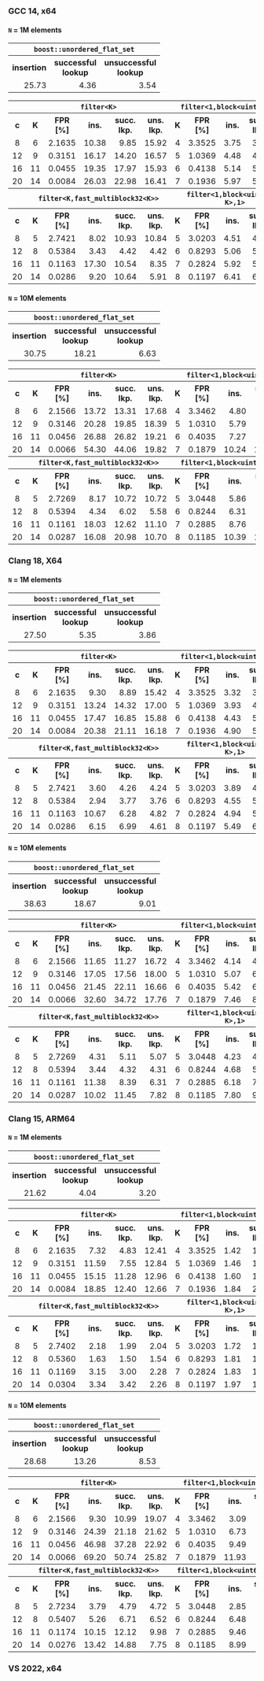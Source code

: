 ### GCC 14, x64
<!--gcc-x64/comparison_table.cpp.txt-->
#### `N` = 1M elements
<table>
  <tr><th colspan="3"><code>boost::unordered_flat_set</code></tr>
  <tr>
    <th>insertion</th>
    <th>successful<br/>lookup</th>
    <th>unsuccessful<br/>lookup</th>
  </tr>
  <tr>
    <td align="right">25.73</td>
    <td align="right">4.36</td>
    <td align="right">3.54</td>
  </tr>
</table>
<table>
  <tr>
    <th></th>
    <th colspan="5"><code>filter&lt;K></code></th>
    <th colspan="5"><code>filter&lt;1,block&lt;uint64_t,K>></code></th>
    <th colspan="5"><code>filter&lt;1,multiblock&lt;uint64_t,K>></code></th>
  </tr>
  <tr>
    <th>c</th>
    <th>K</th>
    <th>FPR<br/>[%]</th>
    <th>ins.</th>
    <th>succ.<br/>lkp.</th>
    <th>uns.<br/>lkp.</th>
    <th>K</th>
    <th>FPR<br/>[%]</th>
    <th>ins.</th>
    <th>succ.<br/>lkp.</th>
    <th>uns.<br/>lkp.</th>
    <th>K</th>
    <th>FPR<br/>[%]</th>
    <th>ins.</th>
    <th>succ.<br/>lkp.</th>
    <th>uns.<br/>lkp.</th>
  </tr>
  <tr>
    <td align="center">8</td>
    <td align="center">6</td>
    <td align="right">2.1635</td>
    <td align="right">10.38</td>
    <td align="right">9.85</td>
    <td align="right">15.92</td>
    <td align="center">4</td>
    <td align="right">3.3525</td>
    <td align="right">3.75</td>
    <td align="right">3.91</td>
    <td align="right">4.01</td>
    <td align="center">5</td>
    <td align="right">2.4274</td>
    <td align="right">5.63</td>
    <td align="right">5.04</td>
    <td align="right">5.06</td>
  </tr>
  <tr>
    <td align="center">12</td>
    <td align="center">9</td>
    <td align="right">0.3151</td>
    <td align="right">16.17</td>
    <td align="right">14.20</td>
    <td align="right">16.57</td>
    <td align="center">5</td>
    <td align="right">1.0369</td>
    <td align="right">4.48</td>
    <td align="right">4.50</td>
    <td align="right">4.51</td>
    <td align="center">8</td>
    <td align="right">0.4244</td>
    <td align="right">6.57</td>
    <td align="right">7.72</td>
    <td align="right">7.73</td>
  </tr>
  <tr>
    <td align="center">16</td>
    <td align="center">11</td>
    <td align="right">0.0455</td>
    <td align="right">19.35</td>
    <td align="right">17.97</td>
    <td align="right">15.93</td>
    <td align="center">6</td>
    <td align="right">0.4138</td>
    <td align="right">5.14</td>
    <td align="right">5.06</td>
    <td align="right">5.18</td>
    <td align="center">11</td>
    <td align="right">0.0782</td>
    <td align="right">9.66</td>
    <td align="right">12.48</td>
    <td align="right">12.46</td>
  </tr>
  <tr>
    <td align="center">20</td>
    <td align="center">14</td>
    <td align="right">0.0084</td>
    <td align="right">26.03</td>
    <td align="right">22.98</td>
    <td align="right">16.41</td>
    <td align="center">7</td>
    <td align="right">0.1936</td>
    <td align="right">5.97</td>
    <td align="right">5.84</td>
    <td align="right">5.73</td>
    <td align="center">14</td>
    <td align="right">0.0163</td>
    <td align="right">11.75</td>
    <td align="right">14.93</td>
    <td align="right">14.95</td>
  </tr>
  <tr>
    <th></th>
    <th colspan="5"><code>filter&lt;K,fast_multiblock32&ltK>></code></th>
    <th colspan="5"><code>filter&lt;1,block&lt;uint64_t, K>,1></code></th>
    <th colspan="5"><code>filter&lt;1,multiblock&lt;uint64_t,K>,1></code></th>
  </tr>
  <tr>
    <th>c</th>
    <th>K</th>
    <th>FPR<br/>[%]</th>
    <th>ins.</th>
    <th>succ.<br/>lkp.</th>
    <th>uns.<br/>lkp.</th>
    <th>K</th>
    <th>FPR<br/>[%]</th>
    <th>ins.</th>
    <th>succ.<br/>lkp.</th>
    <th>uns.<br/>lkp.</th>
    <th>K</th>
    <th>FPR<br/>[%]</th>
    <th>ins.</th>
    <th>succ.<br/>lkp.</th>
    <th>uns.<br/>lkp.</th>
  </tr>
  <tr>
    <td align="center">8</td>
    <td align="center">5</td>
    <td align="right">2.7421</td>
    <td align="right">8.02</td>
    <td align="right">10.93</td>
    <td align="right">10.84</td>
    <td align="center">5</td>
    <td align="right">3.0203</td>
    <td align="right">4.51</td>
    <td align="right">4.70</td>
    <td align="right">4.69</td>
    <td align="center">5</td>
    <td align="right">2.3232</td>
    <td align="right">5.73</td>
    <td align="right">5.38</td>
    <td align="right">5.39</td>
  </tr>
  <tr>
    <td align="center">12</td>
    <td align="center">8</td>
    <td align="right">0.5384</td>
    <td align="right">3.43</td>
    <td align="right">4.42</td>
    <td align="right">4.42</td>
    <td align="center">6</td>
    <td align="right">0.8293</td>
    <td align="right">5.06</td>
    <td align="right">5.18</td>
    <td align="right">5.11</td>
    <td align="center">8</td>
    <td align="right">0.3758</td>
    <td align="right">12.23</td>
    <td align="right">8.52</td>
    <td align="right">8.51</td>
  </tr>
  <tr>
    <td align="center">16</td>
    <td align="center">11</td>
    <td align="right">0.1163</td>
    <td align="right">17.30</td>
    <td align="right">10.54</td>
    <td align="right">8.35</td>
    <td align="center">7</td>
    <td align="right">0.2824</td>
    <td align="right">5.92</td>
    <td align="right">5.93</td>
    <td align="right">5.93</td>
    <td align="center">11</td>
    <td align="right">0.0581</td>
    <td align="right">10.76</td>
    <td align="right">11.23</td>
    <td align="right">11.23</td>
  </tr>
  <tr>
    <td align="center">20</td>
    <td align="center">14</td>
    <td align="right">0.0286</td>
    <td align="right">9.20</td>
    <td align="right">10.64</td>
    <td align="right">5.91</td>
    <td align="center">8</td>
    <td align="right">0.1197</td>
    <td align="right">6.41</td>
    <td align="right">6.37</td>
    <td align="right">6.38</td>
    <td align="center">14</td>
    <td align="right">0.0131</td>
    <td align="right">12.97</td>
    <td align="right">14.18</td>
    <td align="right">14.15</td>
  </tr>
</table>

#### `N` = 10M elements
<table>
  <tr><th colspan="3"><code>boost::unordered_flat_set</code></tr>
  <tr>
    <th>insertion</th>
    <th>successful<br/>lookup</th>
    <th>unsuccessful<br/>lookup</th>
  </tr>
  <tr>
    <td align="right">30.75</td>
    <td align="right">18.21</td>
    <td align="right">6.63</td>
  </tr>
</table>
<table>
  <tr>
    <th></th>
    <th colspan="5"><code>filter&lt;K></code></th>
    <th colspan="5"><code>filter&lt;1,block&lt;uint64_t,K>></code></th>
    <th colspan="5"><code>filter&lt;1,multiblock&lt;uint64_t,K>></code></th>
  </tr>
  <tr>
    <th>c</th>
    <th>K</th>
    <th>FPR<br/>[%]</th>
    <th>ins.</th>
    <th>succ.<br/>lkp.</th>
    <th>uns.<br/>lkp.</th>
    <th>K</th>
    <th>FPR<br/>[%]</th>
    <th>ins.</th>
    <th>succ.<br/>lkp.</th>
    <th>uns.<br/>lkp.</th>
    <th>K</th>
    <th>FPR<br/>[%]</th>
    <th>ins.</th>
    <th>succ.<br/>lkp.</th>
    <th>uns.<br/>lkp.</th>
  </tr>
  <tr>
    <td align="center">8</td>
    <td align="center">6</td>
    <td align="right">2.1566</td>
    <td align="right">13.72</td>
    <td align="right">13.31</td>
    <td align="right">17.68</td>
    <td align="center">4</td>
    <td align="right">3.3462</td>
    <td align="right">4.80</td>
    <td align="right">4.97</td>
    <td align="right">5.07</td>
    <td align="center">5</td>
    <td align="right">2.4515</td>
    <td align="right">7.15</td>
    <td align="right">6.89</td>
    <td align="right">6.94</td>
  </tr>
  <tr>
    <td align="center">12</td>
    <td align="center">9</td>
    <td align="right">0.3146</td>
    <td align="right">20.28</td>
    <td align="right">19.85</td>
    <td align="right">18.39</td>
    <td align="center">5</td>
    <td align="right">1.0310</td>
    <td align="right">5.79</td>
    <td align="right">6.66</td>
    <td align="right">5.81</td>
    <td align="center">8</td>
    <td align="right">0.4244</td>
    <td align="right">8.13</td>
    <td align="right">10.09</td>
    <td align="right">10.17</td>
  </tr>
  <tr>
    <td align="center">16</td>
    <td align="center">11</td>
    <td align="right">0.0456</td>
    <td align="right">26.88</td>
    <td align="right">26.82</td>
    <td align="right">19.21</td>
    <td align="center">6</td>
    <td align="right">0.4035</td>
    <td align="right">7.27</td>
    <td align="right">9.01</td>
    <td align="right">7.05</td>
    <td align="center">11</td>
    <td align="right">0.0776</td>
    <td align="right">12.52</td>
    <td align="right">17.23</td>
    <td align="right">18.14</td>
  </tr>
  <tr>
    <td align="center">20</td>
    <td align="center">14</td>
    <td align="right">0.0066</td>
    <td align="right">54.30</td>
    <td align="right">44.06</td>
    <td align="right">19.82</td>
    <td align="center">7</td>
    <td align="right">0.1879</td>
    <td align="right">10.24</td>
    <td align="right">10.84</td>
    <td align="right">10.59</td>
    <td align="center">14</td>
    <td align="right">0.0153</td>
    <td align="right">18.50</td>
    <td align="right">21.78</td>
    <td align="right">22.60</td>
  </tr>
  <tr>
    <th></th>
    <th colspan="5"><code>filter&lt;K,fast_multiblock32&ltK>></code></th>
    <th colspan="5"><code>filter&lt;1,block&lt;uint64_t, K>,1></code></th>
    <th colspan="5"><code>filter&lt;1,multiblock&lt;uint64_t,K>,1></code></th>
  </tr>
  <tr>
    <th>c</th>
    <th>K</th>
    <th>FPR<br/>[%]</th>
    <th>ins.</th>
    <th>succ.<br/>lkp.</th>
    <th>uns.<br/>lkp.</th>
    <th>K</th>
    <th>FPR<br/>[%]</th>
    <th>ins.</th>
    <th>succ.<br/>lkp.</th>
    <th>uns.<br/>lkp.</th>
    <th>K</th>
    <th>FPR<br/>[%]</th>
    <th>ins.</th>
    <th>succ.<br/>lkp.</th>
    <th>uns.<br/>lkp.</th>
  </tr>
  <tr>
    <td align="center">8</td>
    <td align="center">5</td>
    <td align="right">2.7269</td>
    <td align="right">8.17</td>
    <td align="right">10.72</td>
    <td align="right">10.72</td>
    <td align="center">5</td>
    <td align="right">3.0448</td>
    <td align="right">5.86</td>
    <td align="right">5.98</td>
    <td align="right">5.98</td>
    <td align="center">5</td>
    <td align="right">2.3208</td>
    <td align="right">7.62</td>
    <td align="right">6.75</td>
    <td align="right">6.71</td>
  </tr>
  <tr>
    <td align="center">12</td>
    <td align="center">8</td>
    <td align="right">0.5394</td>
    <td align="right">4.34</td>
    <td align="right">6.02</td>
    <td align="right">5.58</td>
    <td align="center">6</td>
    <td align="right">0.8244</td>
    <td align="right">6.31</td>
    <td align="right">6.22</td>
    <td align="right">6.25</td>
    <td align="center">8</td>
    <td align="right">0.3758</td>
    <td align="right">12.68</td>
    <td align="right">13.81</td>
    <td align="right">9.67</td>
  </tr>
  <tr>
    <td align="center">16</td>
    <td align="center">11</td>
    <td align="right">0.1161</td>
    <td align="right">18.03</td>
    <td align="right">12.62</td>
    <td align="right">11.10</td>
    <td align="center">7</td>
    <td align="right">0.2885</td>
    <td align="right">8.76</td>
    <td align="right">7.72</td>
    <td align="right">7.84</td>
    <td align="center">11</td>
    <td align="right">0.0641</td>
    <td align="right">12.59</td>
    <td align="right">13.11</td>
    <td align="right">13.32</td>
  </tr>
  <tr>
    <td align="center">20</td>
    <td align="center">14</td>
    <td align="right">0.0287</td>
    <td align="right">16.08</td>
    <td align="right">20.98</td>
    <td align="right">10.70</td>
    <td align="center">8</td>
    <td align="right">0.1185</td>
    <td align="right">10.39</td>
    <td align="right">10.13</td>
    <td align="right">10.74</td>
    <td align="center">14</td>
    <td align="right">0.0120</td>
    <td align="right">18.48</td>
    <td align="right">26.17</td>
    <td align="right">22.05</td>
  </tr>
</table>

<!--gcc-x64/comparison_table.cpp.txt-->

### Clang 18, X64
<!--clang-x64/comparison_table.cpp.txt-->
#### `N` = 1M elements
<table>
  <tr><th colspan="3"><code>boost::unordered_flat_set</code></tr>
  <tr>
    <th>insertion</th>
    <th>successful<br/>lookup</th>
    <th>unsuccessful<br/>lookup</th>
  </tr>
  <tr>
    <td align="right">27.50</td>
    <td align="right">5.35</td>
    <td align="right">3.86</td>
  </tr>
</table>
<table>
  <tr>
    <th></th>
    <th colspan="5"><code>filter&lt;K></code></th>
    <th colspan="5"><code>filter&lt;1,block&lt;uint64_t,K>></code></th>
    <th colspan="5"><code>filter&lt;1,multiblock&lt;uint64_t,K>></code></th>
  </tr>
  <tr>
    <th>c</th>
    <th>K</th>
    <th>FPR<br/>[%]</th>
    <th>ins.</th>
    <th>succ.<br/>lkp.</th>
    <th>uns.<br/>lkp.</th>
    <th>K</th>
    <th>FPR<br/>[%]</th>
    <th>ins.</th>
    <th>succ.<br/>lkp.</th>
    <th>uns.<br/>lkp.</th>
    <th>K</th>
    <th>FPR<br/>[%]</th>
    <th>ins.</th>
    <th>succ.<br/>lkp.</th>
    <th>uns.<br/>lkp.</th>
  </tr>
  <tr>
    <td align="center">8</td>
    <td align="center">6</td>
    <td align="right">2.1635</td>
    <td align="right">9.30</td>
    <td align="right">8.89</td>
    <td align="right">15.42</td>
    <td align="center">4</td>
    <td align="right">3.3525</td>
    <td align="right">3.32</td>
    <td align="right">3.94</td>
    <td align="right">4.09</td>
    <td align="center">5</td>
    <td align="right">2.4274</td>
    <td align="right">5.84</td>
    <td align="right">6.03</td>
    <td align="right">6.26</td>
  </tr>
  <tr>
    <td align="center">12</td>
    <td align="center">9</td>
    <td align="right">0.3151</td>
    <td align="right">13.24</td>
    <td align="right">14.32</td>
    <td align="right">17.00</td>
    <td align="center">5</td>
    <td align="right">1.0369</td>
    <td align="right">3.93</td>
    <td align="right">4.57</td>
    <td align="right">4.59</td>
    <td align="center">8</td>
    <td align="right">0.4244</td>
    <td align="right">8.91</td>
    <td align="right">9.23</td>
    <td align="right">9.23</td>
  </tr>
  <tr>
    <td align="center">16</td>
    <td align="center">11</td>
    <td align="right">0.0455</td>
    <td align="right">17.47</td>
    <td align="right">16.85</td>
    <td align="right">15.88</td>
    <td align="center">6</td>
    <td align="right">0.4138</td>
    <td align="right">4.43</td>
    <td align="right">5.13</td>
    <td align="right">5.11</td>
    <td align="center">11</td>
    <td align="right">0.0782</td>
    <td align="right">10.68</td>
    <td align="right">13.46</td>
    <td align="right">13.45</td>
  </tr>
  <tr>
    <td align="center">20</td>
    <td align="center">14</td>
    <td align="right">0.0084</td>
    <td align="right">20.38</td>
    <td align="right">21.11</td>
    <td align="right">16.18</td>
    <td align="center">7</td>
    <td align="right">0.1936</td>
    <td align="right">4.90</td>
    <td align="right">5.78</td>
    <td align="right">5.93</td>
    <td align="center">14</td>
    <td align="right">0.0163</td>
    <td align="right">14.59</td>
    <td align="right">14.08</td>
    <td align="right">14.11</td>
  </tr>
  <tr>
    <th></th>
    <th colspan="5"><code>filter&lt;K,fast_multiblock32&ltK>></code></th>
    <th colspan="5"><code>filter&lt;1,block&lt;uint64_t, K>,1></code></th>
    <th colspan="5"><code>filter&lt;1,multiblock&lt;uint64_t,K>,1></code></th>
  </tr>
  <tr>
    <th>c</th>
    <th>K</th>
    <th>FPR<br/>[%]</th>
    <th>ins.</th>
    <th>succ.<br/>lkp.</th>
    <th>uns.<br/>lkp.</th>
    <th>K</th>
    <th>FPR<br/>[%]</th>
    <th>ins.</th>
    <th>succ.<br/>lkp.</th>
    <th>uns.<br/>lkp.</th>
    <th>K</th>
    <th>FPR<br/>[%]</th>
    <th>ins.</th>
    <th>succ.<br/>lkp.</th>
    <th>uns.<br/>lkp.</th>
  </tr>
  <tr>
    <td align="center">8</td>
    <td align="center">5</td>
    <td align="right">2.7421</td>
    <td align="right">3.60</td>
    <td align="right">4.26</td>
    <td align="right">4.24</td>
    <td align="center">5</td>
    <td align="right">3.0203</td>
    <td align="right">3.89</td>
    <td align="right">4.62</td>
    <td align="right">4.64</td>
    <td align="center">5</td>
    <td align="right">2.3232</td>
    <td align="right">5.12</td>
    <td align="right">5.90</td>
    <td align="right">5.94</td>
  </tr>
  <tr>
    <td align="center">12</td>
    <td align="center">8</td>
    <td align="right">0.5384</td>
    <td align="right">2.94</td>
    <td align="right">3.77</td>
    <td align="right">3.76</td>
    <td align="center">6</td>
    <td align="right">0.8293</td>
    <td align="right">4.55</td>
    <td align="right">5.52</td>
    <td align="right">5.46</td>
    <td align="center">8</td>
    <td align="right">0.3758</td>
    <td align="right">7.76</td>
    <td align="right">9.64</td>
    <td align="right">9.39</td>
  </tr>
  <tr>
    <td align="center">16</td>
    <td align="center">11</td>
    <td align="right">0.1163</td>
    <td align="right">10.67</td>
    <td align="right">6.28</td>
    <td align="right">4.82</td>
    <td align="center">7</td>
    <td align="right">0.2824</td>
    <td align="right">4.94</td>
    <td align="right">5.99</td>
    <td align="right">6.01</td>
    <td align="center">11</td>
    <td align="right">0.0581</td>
    <td align="right">11.07</td>
    <td align="right">14.09</td>
    <td align="right">12.88</td>
  </tr>
  <tr>
    <td align="center">20</td>
    <td align="center">14</td>
    <td align="right">0.0286</td>
    <td align="right">6.15</td>
    <td align="right">6.99</td>
    <td align="right">4.61</td>
    <td align="center">8</td>
    <td align="right">0.1197</td>
    <td align="right">5.49</td>
    <td align="right">6.49</td>
    <td align="right">6.50</td>
    <td align="center">14</td>
    <td align="right">0.0131</td>
    <td align="right">15.13</td>
    <td align="right">15.36</td>
    <td align="right">15.39</td>
  </tr>
</table>

#### `N` = 10M elements
<table>
  <tr><th colspan="3"><code>boost::unordered_flat_set</code></tr>
  <tr>
    <th>insertion</th>
    <th>successful<br/>lookup</th>
    <th>unsuccessful<br/>lookup</th>
  </tr>
  <tr>
    <td align="right">38.63</td>
    <td align="right">18.67</td>
    <td align="right">9.01</td>
  </tr>
</table>
<table>
  <tr>
    <th></th>
    <th colspan="5"><code>filter&lt;K></code></th>
    <th colspan="5"><code>filter&lt;1,block&lt;uint64_t,K>></code></th>
    <th colspan="5"><code>filter&lt;1,multiblock&lt;uint64_t,K>></code></th>
  </tr>
  <tr>
    <th>c</th>
    <th>K</th>
    <th>FPR<br/>[%]</th>
    <th>ins.</th>
    <th>succ.<br/>lkp.</th>
    <th>uns.<br/>lkp.</th>
    <th>K</th>
    <th>FPR<br/>[%]</th>
    <th>ins.</th>
    <th>succ.<br/>lkp.</th>
    <th>uns.<br/>lkp.</th>
    <th>K</th>
    <th>FPR<br/>[%]</th>
    <th>ins.</th>
    <th>succ.<br/>lkp.</th>
    <th>uns.<br/>lkp.</th>
  </tr>
  <tr>
    <td align="center">8</td>
    <td align="center">6</td>
    <td align="right">2.1566</td>
    <td align="right">11.65</td>
    <td align="right">11.27</td>
    <td align="right">16.72</td>
    <td align="center">4</td>
    <td align="right">3.3462</td>
    <td align="right">4.14</td>
    <td align="right">4.80</td>
    <td align="right">4.78</td>
    <td align="center">5</td>
    <td align="right">2.4515</td>
    <td align="right">7.16</td>
    <td align="right">7.41</td>
    <td align="right">7.72</td>
  </tr>
  <tr>
    <td align="center">12</td>
    <td align="center">9</td>
    <td align="right">0.3146</td>
    <td align="right">17.05</td>
    <td align="right">17.56</td>
    <td align="right">18.00</td>
    <td align="center">5</td>
    <td align="right">1.0310</td>
    <td align="right">5.07</td>
    <td align="right">6.39</td>
    <td align="right">6.89</td>
    <td align="center">8</td>
    <td align="right">0.4244</td>
    <td align="right">12.14</td>
    <td align="right">11.06</td>
    <td align="right">10.52</td>
  </tr>
  <tr>
    <td align="center">16</td>
    <td align="center">11</td>
    <td align="right">0.0456</td>
    <td align="right">21.45</td>
    <td align="right">22.11</td>
    <td align="right">16.66</td>
    <td align="center">6</td>
    <td align="right">0.4035</td>
    <td align="right">5.42</td>
    <td align="right">6.16</td>
    <td align="right">6.14</td>
    <td align="center">11</td>
    <td align="right">0.0776</td>
    <td align="right">12.66</td>
    <td align="right">15.28</td>
    <td align="right">15.29</td>
  </tr>
  <tr>
    <td align="center">20</td>
    <td align="center">14</td>
    <td align="right">0.0066</td>
    <td align="right">32.60</td>
    <td align="right">34.72</td>
    <td align="right">17.76</td>
    <td align="center">7</td>
    <td align="right">0.1879</td>
    <td align="right">7.46</td>
    <td align="right">8.71</td>
    <td align="right">8.63</td>
    <td align="center">14</td>
    <td align="right">0.0153</td>
    <td align="right">17.56</td>
    <td align="right">17.42</td>
    <td align="right">17.24</td>
  </tr>
  <tr>
    <th></th>
    <th colspan="5"><code>filter&lt;K,fast_multiblock32&ltK>></code></th>
    <th colspan="5"><code>filter&lt;1,block&lt;uint64_t, K>,1></code></th>
    <th colspan="5"><code>filter&lt;1,multiblock&lt;uint64_t,K>,1></code></th>
  </tr>
  <tr>
    <th>c</th>
    <th>K</th>
    <th>FPR<br/>[%]</th>
    <th>ins.</th>
    <th>succ.<br/>lkp.</th>
    <th>uns.<br/>lkp.</th>
    <th>K</th>
    <th>FPR<br/>[%]</th>
    <th>ins.</th>
    <th>succ.<br/>lkp.</th>
    <th>uns.<br/>lkp.</th>
    <th>K</th>
    <th>FPR<br/>[%]</th>
    <th>ins.</th>
    <th>succ.<br/>lkp.</th>
    <th>uns.<br/>lkp.</th>
  </tr>
  <tr>
    <td align="center">8</td>
    <td align="center">5</td>
    <td align="right">2.7269</td>
    <td align="right">4.31</td>
    <td align="right">5.11</td>
    <td align="right">5.07</td>
    <td align="center">5</td>
    <td align="right">3.0448</td>
    <td align="right">4.23</td>
    <td align="right">4.92</td>
    <td align="right">4.93</td>
    <td align="center">5</td>
    <td align="right">2.3208</td>
    <td align="right">6.07</td>
    <td align="right">7.16</td>
    <td align="right">7.17</td>
  </tr>
  <tr>
    <td align="center">12</td>
    <td align="center">8</td>
    <td align="right">0.5394</td>
    <td align="right">3.44</td>
    <td align="right">4.32</td>
    <td align="right">4.31</td>
    <td align="center">6</td>
    <td align="right">0.8244</td>
    <td align="right">4.68</td>
    <td align="right">5.40</td>
    <td align="right">5.19</td>
    <td align="center">8</td>
    <td align="right">0.3758</td>
    <td align="right">8.56</td>
    <td align="right">10.80</td>
    <td align="right">10.72</td>
  </tr>
  <tr>
    <td align="center">16</td>
    <td align="center">11</td>
    <td align="right">0.1161</td>
    <td align="right">11.38</td>
    <td align="right">8.39</td>
    <td align="right">6.31</td>
    <td align="center">7</td>
    <td align="right">0.2885</td>
    <td align="right">6.18</td>
    <td align="right">7.18</td>
    <td align="right">7.17</td>
    <td align="center">11</td>
    <td align="right">0.0641</td>
    <td align="right">12.87</td>
    <td align="right">16.42</td>
    <td align="right">14.83</td>
  </tr>
  <tr>
    <td align="center">20</td>
    <td align="center">14</td>
    <td align="right">0.0287</td>
    <td align="right">10.02</td>
    <td align="right">11.45</td>
    <td align="right">7.82</td>
    <td align="center">8</td>
    <td align="right">0.1185</td>
    <td align="right">7.80</td>
    <td align="right">9.34</td>
    <td align="right">8.91</td>
    <td align="center">14</td>
    <td align="right">0.0120</td>
    <td align="right">23.08</td>
    <td align="right">19.99</td>
    <td align="right">21.38</td>
  </tr>
</table>

<!--clang-x64/comparison_table.cpp.txt-->

### Clang 15, ARM64
<!--clang-arm64/comparison_table.cpp.txt-->
#### `N` = 1M elements
<table>
  <tr><th colspan="3"><code>boost::unordered_flat_set</code></tr>
  <tr>
    <th>insertion</th>
    <th>successful<br/>lookup</th>
    <th>unsuccessful<br/>lookup</th>
  </tr>
  <tr>
    <td align="right">21.62</td>
    <td align="right">4.04</td>
    <td align="right">3.20</td>
  </tr>
</table>
<table>
  <tr>
    <th></th>
    <th colspan="5"><code>filter&lt;K></code></th>
    <th colspan="5"><code>filter&lt;1,block&lt;uint64_t,K>></code></th>
    <th colspan="5"><code>filter&lt;1,multiblock&lt;uint64_t,K>></code></th>
  </tr>
  <tr>
    <th>c</th>
    <th>K</th>
    <th>FPR<br/>[%]</th>
    <th>ins.</th>
    <th>succ.<br/>lkp.</th>
    <th>uns.<br/>lkp.</th>
    <th>K</th>
    <th>FPR<br/>[%]</th>
    <th>ins.</th>
    <th>succ.<br/>lkp.</th>
    <th>uns.<br/>lkp.</th>
    <th>K</th>
    <th>FPR<br/>[%]</th>
    <th>ins.</th>
    <th>succ.<br/>lkp.</th>
    <th>uns.<br/>lkp.</th>
  </tr>
  <tr>
    <td align="center">8</td>
    <td align="center">6</td>
    <td align="right">2.1635</td>
    <td align="right">7.32</td>
    <td align="right">4.83</td>
    <td align="right">12.41</td>
    <td align="center">4</td>
    <td align="right">3.3525</td>
    <td align="right">1.42</td>
    <td align="right">1.30</td>
    <td align="right">1.30</td>
    <td align="center">5</td>
    <td align="right">2.4274</td>
    <td align="right">2.38</td>
    <td align="right">1.94</td>
    <td align="right">1.97</td>
  </tr>
  <tr>
    <td align="center">12</td>
    <td align="center">9</td>
    <td align="right">0.3151</td>
    <td align="right">11.59</td>
    <td align="right">7.55</td>
    <td align="right">12.84</td>
    <td align="center">5</td>
    <td align="right">1.0369</td>
    <td align="right">1.46</td>
    <td align="right">1.44</td>
    <td align="right">1.45</td>
    <td align="center">8</td>
    <td align="right">0.4244</td>
    <td align="right">2.47</td>
    <td align="right">2.44</td>
    <td align="right">2.42</td>
  </tr>
  <tr>
    <td align="center">16</td>
    <td align="center">11</td>
    <td align="right">0.0455</td>
    <td align="right">15.15</td>
    <td align="right">11.28</td>
    <td align="right">12.96</td>
    <td align="center">6</td>
    <td align="right">0.4138</td>
    <td align="right">1.60</td>
    <td align="right">1.71</td>
    <td align="right">1.60</td>
    <td align="center">11</td>
    <td align="right">0.0782</td>
    <td align="right">5.59</td>
    <td align="right">3.20</td>
    <td align="right">3.03</td>
  </tr>
  <tr>
    <td align="center">20</td>
    <td align="center">14</td>
    <td align="right">0.0084</td>
    <td align="right">18.85</td>
    <td align="right">12.40</td>
    <td align="right">12.66</td>
    <td align="center">7</td>
    <td align="right">0.1936</td>
    <td align="right">1.84</td>
    <td align="right">2.66</td>
    <td align="right">2.54</td>
    <td align="center">14</td>
    <td align="right">0.0163</td>
    <td align="right">5.14</td>
    <td align="right">4.13</td>
    <td align="right">3.64</td>
  </tr>
  <tr>
    <th></th>
    <th colspan="5"><code>filter&lt;K,fast_multiblock32&ltK>></code></th>
    <th colspan="5"><code>filter&lt;1,block&lt;uint64_t, K>,1></code></th>
    <th colspan="5"><code>filter&lt;1,multiblock&lt;uint64_t,K>,1></code></th>
  </tr>
  <tr>
    <th>c</th>
    <th>K</th>
    <th>FPR<br/>[%]</th>
    <th>ins.</th>
    <th>succ.<br/>lkp.</th>
    <th>uns.<br/>lkp.</th>
    <th>K</th>
    <th>FPR<br/>[%]</th>
    <th>ins.</th>
    <th>succ.<br/>lkp.</th>
    <th>uns.<br/>lkp.</th>
    <th>K</th>
    <th>FPR<br/>[%]</th>
    <th>ins.</th>
    <th>succ.<br/>lkp.</th>
    <th>uns.<br/>lkp.</th>
  </tr>
  <tr>
    <td align="center">8</td>
    <td align="center">5</td>
    <td align="right">2.7402</td>
    <td align="right">2.18</td>
    <td align="right">1.99</td>
    <td align="right">2.04</td>
    <td align="center">5</td>
    <td align="right">3.0203</td>
    <td align="right">1.72</td>
    <td align="right">1.37</td>
    <td align="right">1.32</td>
    <td align="center">5</td>
    <td align="right">2.3232</td>
    <td align="right">2.47</td>
    <td align="right">1.91</td>
    <td align="right">1.90</td>
  </tr>
  <tr>
    <td align="center">12</td>
    <td align="center">8</td>
    <td align="right">0.5360</td>
    <td align="right">1.63</td>
    <td align="right">1.50</td>
    <td align="right">1.54</td>
    <td align="center">6</td>
    <td align="right">0.8293</td>
    <td align="right">1.81</td>
    <td align="right">1.56</td>
    <td align="right">1.55</td>
    <td align="center">8</td>
    <td align="right">0.3758</td>
    <td align="right">3.07</td>
    <td align="right">2.43</td>
    <td align="right">2.37</td>
  </tr>
  <tr>
    <td align="center">16</td>
    <td align="center">11</td>
    <td align="right">0.1169</td>
    <td align="right">3.15</td>
    <td align="right">3.00</td>
    <td align="right">2.28</td>
    <td align="center">7</td>
    <td align="right">0.2824</td>
    <td align="right">1.83</td>
    <td align="right">1.70</td>
    <td align="right">1.74</td>
    <td align="center">11</td>
    <td align="right">0.0581</td>
    <td align="right">4.54</td>
    <td align="right">3.28</td>
    <td align="right">3.23</td>
  </tr>
  <tr>
    <td align="center">20</td>
    <td align="center">14</td>
    <td align="right">0.0304</td>
    <td align="right">3.34</td>
    <td align="right">3.42</td>
    <td align="right">2.26</td>
    <td align="center">8</td>
    <td align="right">0.1197</td>
    <td align="right">1.97</td>
    <td align="right">1.76</td>
    <td align="right">1.77</td>
    <td align="center">14</td>
    <td align="right">0.0131</td>
    <td align="right">5.24</td>
    <td align="right">4.22</td>
    <td align="right">4.31</td>
  </tr>
</table>

#### `N` = 10M elements
<table>
  <tr><th colspan="3"><code>boost::unordered_flat_set</code></tr>
  <tr>
    <th>insertion</th>
    <th>successful<br/>lookup</th>
    <th>unsuccessful<br/>lookup</th>
  </tr>
  <tr>
    <td align="right">28.68</td>
    <td align="right">13.26</td>
    <td align="right">8.53</td>
  </tr>
</table>
<table>
  <tr>
    <th></th>
    <th colspan="5"><code>filter&lt;K></code></th>
    <th colspan="5"><code>filter&lt;1,block&lt;uint64_t,K>></code></th>
    <th colspan="5"><code>filter&lt;1,multiblock&lt;uint64_t,K>></code></th>
  </tr>
  <tr>
    <th>c</th>
    <th>K</th>
    <th>FPR<br/>[%]</th>
    <th>ins.</th>
    <th>succ.<br/>lkp.</th>
    <th>uns.<br/>lkp.</th>
    <th>K</th>
    <th>FPR<br/>[%]</th>
    <th>ins.</th>
    <th>succ.<br/>lkp.</th>
    <th>uns.<br/>lkp.</th>
    <th>K</th>
    <th>FPR<br/>[%]</th>
    <th>ins.</th>
    <th>succ.<br/>lkp.</th>
    <th>uns.<br/>lkp.</th>
  </tr>
  <tr>
    <td align="center">8</td>
    <td align="center">6</td>
    <td align="right">2.1566</td>
    <td align="right">9.30</td>
    <td align="right">10.99</td>
    <td align="right">19.07</td>
    <td align="center">4</td>
    <td align="right">3.3462</td>
    <td align="right">3.09</td>
    <td align="right">3.20</td>
    <td align="right">3.82</td>
    <td align="center">5</td>
    <td align="right">2.4515</td>
    <td align="right">3.80</td>
    <td align="right">4.31</td>
    <td align="right">3.74</td>
  </tr>
  <tr>
    <td align="center">12</td>
    <td align="center">9</td>
    <td align="right">0.3146</td>
    <td align="right">24.39</td>
    <td align="right">21.18</td>
    <td align="right">21.62</td>
    <td align="center">5</td>
    <td align="right">1.0310</td>
    <td align="right">6.73</td>
    <td align="right">5.21</td>
    <td align="right">7.00</td>
    <td align="center">8</td>
    <td align="right">0.4244</td>
    <td align="right">7.51</td>
    <td align="right">8.19</td>
    <td align="right">8.80</td>
  </tr>
  <tr>
    <td align="center">16</td>
    <td align="center">11</td>
    <td align="right">0.0456</td>
    <td align="right">46.98</td>
    <td align="right">37.28</td>
    <td align="right">22.92</td>
    <td align="center">6</td>
    <td align="right">0.4035</td>
    <td align="right">9.49</td>
    <td align="right">8.18</td>
    <td align="right">8.20</td>
    <td align="center">11</td>
    <td align="right">0.0776</td>
    <td align="right">16.57</td>
    <td align="right">12.90</td>
    <td align="right">12.86</td>
  </tr>
  <tr>
    <td align="center">20</td>
    <td align="center">14</td>
    <td align="right">0.0066</td>
    <td align="right">69.20</td>
    <td align="right">50.74</td>
    <td align="right">25.82</td>
    <td align="center">7</td>
    <td align="right">0.1879</td>
    <td align="right">11.93</td>
    <td align="right">9.49</td>
    <td align="right">8.72</td>
    <td align="center">14</td>
    <td align="right">0.0153</td>
    <td align="right">19.88</td>
    <td align="right">18.25</td>
    <td align="right">17.71</td>
  </tr>
  <tr>
    <th></th>
    <th colspan="5"><code>filter&lt;K,fast_multiblock32&ltK>></code></th>
    <th colspan="5"><code>filter&lt;1,block&lt;uint64_t, K>,1></code></th>
    <th colspan="5"><code>filter&lt;1,multiblock&lt;uint64_t,K>,1></code></th>
  </tr>
  <tr>
    <th>c</th>
    <th>K</th>
    <th>FPR<br/>[%]</th>
    <th>ins.</th>
    <th>succ.<br/>lkp.</th>
    <th>uns.<br/>lkp.</th>
    <th>K</th>
    <th>FPR<br/>[%]</th>
    <th>ins.</th>
    <th>succ.<br/>lkp.</th>
    <th>uns.<br/>lkp.</th>
    <th>K</th>
    <th>FPR<br/>[%]</th>
    <th>ins.</th>
    <th>succ.<br/>lkp.</th>
    <th>uns.<br/>lkp.</th>
  </tr>
  <tr>
    <td align="center">8</td>
    <td align="center">5</td>
    <td align="right">2.7234</td>
    <td align="right">3.79</td>
    <td align="right">4.79</td>
    <td align="right">4.72</td>
    <td align="center">5</td>
    <td align="right">3.0448</td>
    <td align="right">2.85</td>
    <td align="right">2.97</td>
    <td align="right">2.04</td>
    <td align="center">5</td>
    <td align="right">2.3208</td>
    <td align="right">3.31</td>
    <td align="right">4.68</td>
    <td align="right">4.53</td>
  </tr>
  <tr>
    <td align="center">12</td>
    <td align="center">8</td>
    <td align="right">0.5407</td>
    <td align="right">5.26</td>
    <td align="right">6.71</td>
    <td align="right">6.52</td>
    <td align="center">6</td>
    <td align="right">0.8244</td>
    <td align="right">6.48</td>
    <td align="right">5.45</td>
    <td align="right">6.06</td>
    <td align="center">8</td>
    <td align="right">0.3758</td>
    <td align="right">7.75</td>
    <td align="right">7.96</td>
    <td align="right">7.19</td>
  </tr>
  <tr>
    <td align="center">16</td>
    <td align="center">11</td>
    <td align="right">0.1174</td>
    <td align="right">10.15</td>
    <td align="right">12.12</td>
    <td align="right">9.98</td>
    <td align="center">7</td>
    <td align="right">0.2885</td>
    <td align="right">9.46</td>
    <td align="right">7.41</td>
    <td align="right">8.69</td>
    <td align="center">11</td>
    <td align="right">0.0641</td>
    <td align="right">15.63</td>
    <td align="right">13.49</td>
    <td align="right">14.38</td>
  </tr>
  <tr>
    <td align="center">20</td>
    <td align="center">14</td>
    <td align="right">0.0276</td>
    <td align="right">13.42</td>
    <td align="right">14.88</td>
    <td align="right">7.75</td>
    <td align="center">8</td>
    <td align="right">0.1185</td>
    <td align="right">8.99</td>
    <td align="right">6.37</td>
    <td align="right">8.72</td>
    <td align="center">14</td>
    <td align="right">0.0120</td>
    <td align="right">21.47</td>
    <td align="right">19.07</td>
    <td align="right">18.25</td>
  </tr>
</table>

<!--clang-arm64/comparison_table.cpp.txt-->

### VS 2022, x64
<!--vs-x64/comparison_table.cpp.txt-->
<!--vs-x64/comparison_table.cpp.txt-->
